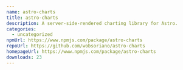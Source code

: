 ```yaml
---
name: astro-charts
title: astro-charts
description: A server-side-rendered charting library for Astro.
categories:
  - uncategorized
npmUrl: https://www.npmjs.com/package/astro-charts
repoUrl: https://github.com/wobsoriano/astro-charts
homepageUrl: https://www.npmjs.com/package/astro-charts
downloads: 23
---
```

